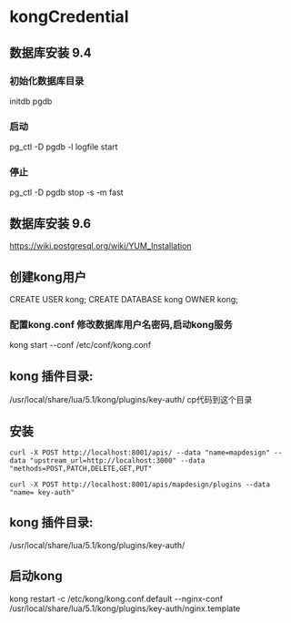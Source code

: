 # kongCredential
## 数据库安装 9.4
### 初始化数据库目录
initdb pgdb
### 启动
pg_ctl -D pgdb -l logfile start
### 停止
pg_ctl -D pgdb stop -s -m fast
## 数据库安装 9.6
https://wiki.postgresql.org/wiki/YUM_Installation

## 创建kong用户
CREATE USER kong; CREATE DATABASE kong OWNER kong;
### 配置kong.conf 修改数据库用户名密码,启动kong服务
kong start --conf /etc/conf/kong.conf
## kong 插件目录:
/usr/local/share/lua/5.1/kong/plugins/key-auth/
cp代码到这个目录
## 安装

```
curl -X POST http://localhost:8001/apis/ --data "name=mapdesign" --data "upstream_url=http://localhost:3000" --data "methods=POST,PATCH,DELETE,GET,PUT"

curl -X POST http://localhost:8001/apis/mapdesign/plugins --data "name= key-auth"
```
## kong 插件目录:
/usr/local/share/lua/5.1/kong/plugins/key-auth/
## 启动kong
kong restart -c /etc/kong/kong.conf.default --nginx-conf /usr/local/share/lua/5.1/kong/plugins/key-auth/nginx.template 